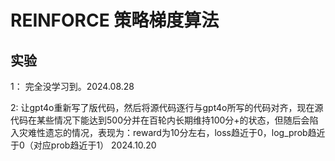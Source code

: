 # REINFORCE 策略梯度算法




## 实验

1： 完全没学习到。2024.08.28

2:  让gpt4o重新写了版代码，然后将源代码逐行与gpt4o所写的代码对齐，现在源代码在某些情况下能达到500分并在百轮内长期维持100分+的状态，但随后会陷入灾难性遗忘的情况，表现为：reward为10分左右，loss趋近于0，log_prob趋近于0（对应prob趋近于1） 2024.10.20